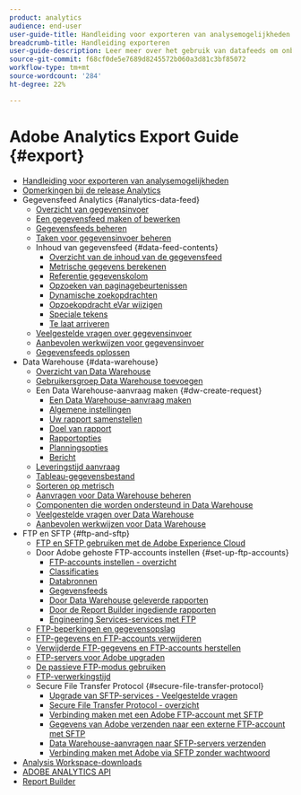 ```yaml
---
product: analytics
audience: end-user
user-guide-title: Handleiding voor exporteren van analysemogelijkheden
breadcrumb-title: Handleiding exporteren
user-guide-description: Leer meer over het gebruik van datafeeds om onbewerkte gegevens te exporteren en Data Warehouse om een spreadsheetuitvoer van gegevens op te halen. Meer informatie over FTP en SFTP gebruiken om bestanden over te dragen.
source-git-commit: f68cf0de5e7689d8245572b060a3d81c3bf85072
workflow-type: tm+mt
source-wordcount: '284'
ht-degree: 22%

---
```



# Adobe Analytics Export Guide {#export}

+ [Handleiding voor exporteren van analysemogelijkheden](home.md)
+ [Opmerkingen bij de release Analytics](https://experienceleague.adobe.com/docs/analytics/release-notes/latest.html)
+ Gegevensfeed Analytics {#analytics-data-feed}
   + [Overzicht van gegevensinvoer](analytics-data-feed/data-feed-overview.md)
   + [Een gegevensfeed maken of bewerken](analytics-data-feed/create-feed.md)
   + [Gegevensfeeds beheren](analytics-data-feed/df-manage-feeds.md)
   + [Taken voor gegevensinvoer beheren](analytics-data-feed/df-manage-jobs.md)
   + Inhoud van gegevensfeed {#data-feed-contents}
      + [Overzicht van de inhoud van de gegevensfeed](analytics-data-feed/c-df-contents/datafeeds-contents.md)
      + [Metrische gegevens berekenen](analytics-data-feed/c-df-contents/datafeeds-calculate.md)
      + [Referentie gegevenskolom](analytics-data-feed/c-df-contents/datafeeds-reference.md)
      + [Opzoeken van paginagebeurtenissen](analytics-data-feed/c-df-contents/datafeeds-page-event.md)
      + [Dynamische zoekopdrachten](analytics-data-feed/c-df-contents/dynamic-lookups.md)
      + [Opzoekopdracht eVar wijzigen](analytics-data-feed/c-df-contents/merchandising-evar-lookup.md)
      + [Speciale tekens](analytics-data-feed/c-df-contents/datafeeds-spec-chars.md)
      + [Te laat arriveren](analytics-data-feed/c-df-contents/late-arriving-hits.md)
   + [Veelgestelde vragen over gegevensinvoer](analytics-data-feed/df-faq.md)
   + [Aanbevolen werkwijzen voor gegevensinvoer](analytics-data-feed/data-feeds-best-practices.md)
   + [Gegevensfeeds oplossen](analytics-data-feed/troubleshooting.md)
+ Data Warehouse {#data-warehouse}
   + [Overzicht van Data Warehouse](data-warehouse/data-warehouse.md)
   + [Gebruikersgroep Data Warehouse toevoegen](data-warehouse/t-dw-group.md)
   + Een Data Warehouse-aanvraag maken {#dw-create-request}
      + [Een Data Warehouse-aanvraag maken](/help/export/data-warehouse/create-request/t-dw-create-request.md)
      + [Algemene instellingen](/help/export/data-warehouse/create-request/dw-general-settings.md)
      + [Uw rapport samenstellen](/help/export/data-warehouse/create-request/dw-request-build-report.md)
      + [Doel van rapport](/help/export/data-warehouse/create-request/dw-request-report-destinations.md)
      + [Rapportopties](/help/export/data-warehouse/create-request/dw-request-report-options.md)
      + [Planningsopties](/help/export/data-warehouse/create-request/dw-request-scheduling.md)
      + [Bericht](/help/export/data-warehouse/create-request/dw-request-email.md)
   + [Leveringstijd aanvraag](data-warehouse/delivery-time.md)
   + [Tableau-gegevensbestand](data-warehouse/t-tableau.md)
   + [Sorteren op metrisch](data-warehouse/sorting-by-metric.md)
   + [Aanvragen voor Data Warehouse beheren](data-warehouse/data-warehouse-requests-manage.md)
   + [Componenten die worden ondersteund in Data Warehouse](data-warehouse/component-support.md)
   + [Veelgestelde vragen over Data Warehouse](data-warehouse/faq.md)
   + [Aanbevolen werkwijzen voor Data Warehouse](data-warehouse/data-warehouse-bp.md)
+ FTP en SFTP {#ftp-and-sftp}
   + [FTP en SFTP gebruiken met de Adobe Experience Cloud](ftp-and-sftp/ftp-overview.md)
   + Door Adobe gehoste FTP-accounts instellen {#set-up-ftp-accounts}
      + [FTP-accounts instellen - overzicht](ftp-and-sftp/c-set-up-ftp-accounts/ftp-accounts.md)
      + [Classificaties](ftp-and-sftp/c-set-up-ftp-accounts/ftp-saint.md)
      + [Databronnen](ftp-and-sftp/c-set-up-ftp-accounts/ftp-datasources.md)
      + [Gegevensfeeds](ftp-and-sftp/c-set-up-ftp-accounts/ftp-datafeeds.md)
      + [Door Data Warehouse geleverde rapporten](ftp-and-sftp/c-set-up-ftp-accounts/ftp-dw-reports.md)
      + [Door de Report Builder ingediende rapporten](ftp-and-sftp/c-set-up-ftp-accounts/ftp-arb-reports.md)
      + [Engineering Services-services met FTP](ftp-and-sftp/c-set-up-ftp-accounts/ftp-eng-services.md)
   + [FTP-beperkingen en gegevensopslag](ftp-and-sftp/ftp-limits.md)
   + [FTP-gegevens en FTP-accounts verwijderen](ftp-and-sftp/ftp-delete.md)
   + [Verwijderde FTP-gegevens en FTP-accounts herstellen](ftp-and-sftp/ftp-restore.md)
   + [FTP-servers voor Adobe upgraden](ftp-and-sftp/ftp-upgrade.md)
   + [De passieve FTP-modus gebruiken](ftp-and-sftp/ftp-passive.md)
   + [FTP-verwerkingstijd](ftp-and-sftp/ftp-processing.md)
   + Secure File Transfer Protocol {#secure-file-transfer-protocol}
      + [Upgrade van SFTP-services - Veelgestelde vragen](ftp-and-sftp/c-sftp/sftp-upgrade.md)
      + [Secure File Transfer Protocol - overzicht](ftp-and-sftp/c-sftp/ftp-sftp.md)
      + [Verbinding maken met een Adobe FTP-account met SFTP](ftp-and-sftp/c-sftp/ftp-sftp-connect.md)
      + [Gegevens van Adobe verzenden naar een externe FTP-account met SFTP](ftp-and-sftp/c-sftp/ftp-sftp-transfer.md)
      + [Data Warehouse-aanvragen naar SFTP-servers verzenden](ftp-and-sftp/c-sftp/ftp-sftp-dw.md)
      + [Verbinding maken met Adobe via SFTP zonder wachtwoord](ftp-and-sftp/c-sftp/ftp-sftp-cert-auth.md)
+ [Analysis Workspace-downloads](https://experienceleague.adobe.com/docs/analytics/analyze/analysis-workspace/curate-share/download-send.html)
+ [ADOBE ANALYTICS API](https://www.adobe.io/apis/experiencecloud/analytics/docs.html)
+ [Report Builder](https://experienceleague.adobe.com/docs/analytics/analyze/report-builder/home.html)
